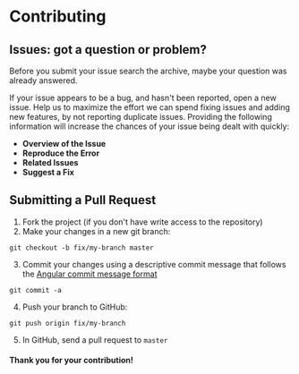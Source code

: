 # Contributing

## Issues: got a question or problem?

Before you submit your issue search the archive, maybe your question was already answered.

If your issue appears to be a bug, and hasn't been reported, open a new issue.
Help us to maximize the effort we can spend fixing issues and adding new
features, by not reporting duplicate issues. Providing the following information will increase the
chances of your issue being dealt with quickly:

- **Overview of the Issue**
- **Reproduce the Error**
- **Related Issues**
- **Suggest a Fix**

## Submitting a Pull Request

1. Fork the project (if you don't have write access to the repository)
2. Make your changes in a new git branch:

```shell
git checkout -b fix/my-branch master
```

3. Commit your changes using a descriptive commit message that follows the [Angular commit message format](https://github.com/angular/angular.js/blob/master/CONTRIBUTING.md#commit-message-format)

```shell
git commit -a
```

4. Push your branch to GitHub:

```shell
git push origin fix/my-branch
```

5. In GitHub, send a pull request to `master`

#### Thank you for your contribution!
